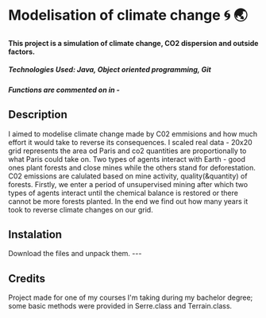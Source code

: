 # Modelisation of climate change 🌀 🌏
#### This project is a simulation of climate change, CO2 dispersion and outside factors. 
##### Technologies Used: Java, Object oriented programming, Git
##### Functions are commented on in - 

## Description 
I aimed to modelise climate change made by C02 emmisions and how much effort it would take to reverse its consequences. 
I scaled real data - 20x20 grid represents the area od Paris and co2 quantities are proportionally to what Paris could take on. 
Two types of agents interact with Earth - good ones plant forests and close mines while the others stand for deforestation. C02 emissions are calulated based on mine activity, quality(&quantity) of forests.
Firstly, we enter a period of unsupervised mining after which two types of agents interact until the chemical balance is restored or there cannot be more forests planted. 
In the end we find out how many years it took to reverse climate changes on our grid.

## Instalation
Download the files and unpack them. ---


## Credits
Project made for one of my courses I'm taking during my bachelor degree; some basic methods were provided in Serre.class and Terrain.class.


